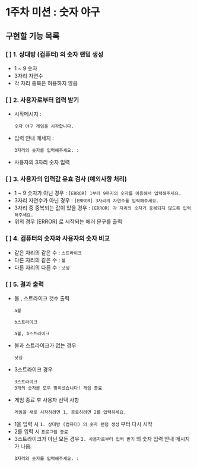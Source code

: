 # 1주차 미션 : 숫자 야구 
## 구현할 기능 목록

### [ ] 1. 상대방 (컴퓨터) 의 숫자 랜덤 생성
   * 1 ~ 9 숫자
   * 3자리 자연수
   * 각 자리 중복은 허용하지 않음

  
### [ ] 2. 사용자로부터 입력 받기
   * 시작메시지 :
       ```
       숫자 야구 게임을 시작합니다.
       ```
   * 입력 안내 메세지 :
     ```
     3자리의 숫자를 입력해주세요. :
     ``` 
   * 사용자의 3자리 숫자 입력


### [ ] 3. 사용자의 입력값 유효 검사 (예외사항 처리)
   * 1 ~ 9 숫자가 아닌 경우  : `[ERROR] 1부터 9까지의 숫자를 이용해서 입력해주세요.`
   * 3자리 자연수가 아닌 경우  : `[ERROR] 3자리의 자연수를 입력해주세요.`
   * 3자리 중 중복되는 값이 있을 경우 : `[ERROR] 각 자리의 숫자가 중복되지 않도록 입력해주세요. `
   * 위의 경우 [ERROR] 로 시작되는 에러 문구를 출력


### [ ] 4. 컴퓨터의 숫자와 사용자의 숫자 비교
   * 같은 자리의 같은 수 : `스트라이크`
   * 다른 자리의 같은 수 : `볼`
   * 다른 자리의 다른 수 : `낫싱`
  
### [ ] 5. 결과 출력
   * 볼 , 스트라이크 갯수 출력
       ```  
     a볼
       ```
       ```
     b스트라이크
       ```
       ```
     a볼, b스트라이크
       ``` 
   * 볼과 스트라이크가 없는 경우
       ```
     낫싱
       ```
   * 3스트라이크 경우
       ```
       3스트라이크
       3개의 숫자를 모두 맞히셨습니다! 게임 종료
       ```
   * 게임 종료 후 사용자 선택 사항
       ```
     게임을 새로 시작하려면 1, 종료하려면 2를 입력하세요.
       ```
   * 1을 입력 시 `1. 상대방 (컴퓨터) 의 숫자 랜덤 생성` 부터 다시 시작
   * 2를 입력 시 `프로그램 종료`
   * 3스트라이크가 아닌 모든 경우 `2. 사용자로부터 입력 받기` 의 숫자 입력 안내 메시지가 나옴.
       ```
     3자리의 숫자를 입력해주세요. :
       ```



